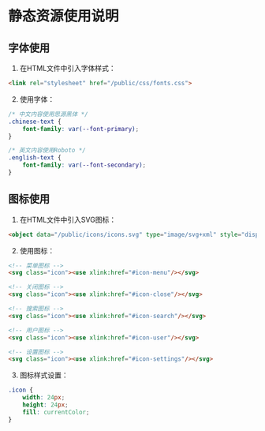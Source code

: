 # 静态资源使用说明

## 字体使用
1. 在HTML文件中引入字体样式：
```html
<link rel="stylesheet" href="/public/css/fonts.css">
```

2. 使用字体：
```css
/* 中文内容使用思源黑体 */
.chinese-text {
    font-family: var(--font-primary);
}

/* 英文内容使用Roboto */
.english-text {
    font-family: var(--font-secondary);
}
```

## 图标使用
1. 在HTML文件中引入SVG图标：
```html
<object data="/public/icons/icons.svg" type="image/svg+xml" style="display: none;"></object>
```

2. 使用图标：
```html
<!-- 菜单图标 -->
<svg class="icon"><use xlink:href="#icon-menu"/></svg>

<!-- 关闭图标 -->
<svg class="icon"><use xlink:href="#icon-close"/></svg>

<!-- 搜索图标 -->
<svg class="icon"><use xlink:href="#icon-search"/></svg>

<!-- 用户图标 -->
<svg class="icon"><use xlink:href="#icon-user"/></svg>

<!-- 设置图标 -->
<svg class="icon"><use xlink:href="#icon-settings"/></svg>
```

3. 图标样式设置：
```css
.icon {
    width: 24px;
    height: 24px;
    fill: currentColor;
}
``` 